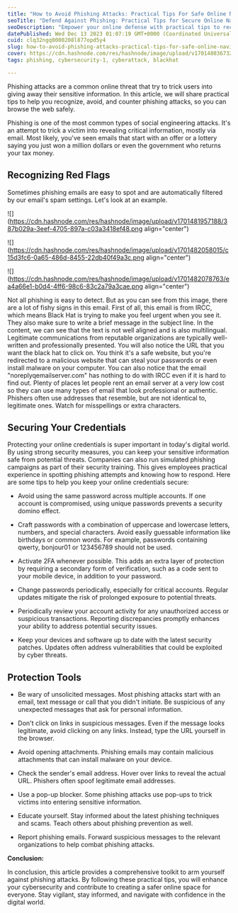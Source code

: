 ```yaml
---
title: "How to Avoid Phishing Attacks: Practical Tips For Safe Online Navigation"
seoTitle: "Defend Against Phishing: Practical Tips for Secure Online Navigation"
seoDescription: "Empower your online defense with practical tips to recognize, avoid, and counter phishing attacks. Enhance cybersecurity and navigate the web securely."
datePublished: Wed Dec 13 2023 01:07:19 GMT+0000 (Coordinated Universal Time)
cuid: clq32ngq0000208l877opd5y4
slug: how-to-avoid-phishing-attacks-practical-tips-for-safe-online-navigation
cover: https://cdn.hashnode.com/res/hashnode/image/upload/v1701480367325/ed59ac96-3a7d-4d98-bdbd-5869214465e0.png
tags: phishing, cybersecurity-1, cyberattack, blackhat

---
```


Phishing attacks are a common online threat that try to trick users into giving away their sensitive information. In this article, we will share practical tips to help you recognize, avoid, and counter phishing attacks, so you can browse the web safely.

Phishing is one of the most common types of social engineering attacks. It's an attempt to trick a victim into revealing critical information, mostly via email. Most likely, you've seen emails that start with an offer or a lottery saying you just won a million dollars or even the government who returns your tax money.

## **Recognizing Red Flags**

Sometimes phishing emails are easy to spot and are automatically filtered by our email's spam settings. Let's look at an example.

![](https://cdn.hashnode.com/res/hashnode/image/upload/v1701481957188/387b029a-3eef-4705-897a-c03a3418ef48.png align="center")

![](https://cdn.hashnode.com/res/hashnode/image/upload/v1701482058015/c15d3fc6-0a65-486d-8455-22db40f49a3c.png align="center")

![](https://cdn.hashnode.com/res/hashnode/image/upload/v1701482078763/ea4a66e1-b0d4-4ff6-98c6-83c2a79a3cae.png align="center")

Not all phishing is easy to detect. But as you can see from this image, there are a lot of fishy signs in this email. First of all, this email is from IRCC, which means Black Hat is trying to make you feel urgent when you see it. They also make sure to write a brief message in the subject line. In the content, we can see that the text is not well aligned and is also multilingual. Legitimate communications from reputable organizations are typically well-written and professionally presented. You will also notice the URL that you want the black hat to click on. You think it's a safe website, but you're redirected to a malicious website that can steal your passwords or even install malware on your computer. You can also notice that the email "noreplyqemailserver.com" has nothing to do with IRCC even if it is hard to find out. Plenty of places let people rent an email server at a very low cost so they can use many types of email that look professional or authentic. Phishers often use addresses that resemble, but are not identical to, legitimate ones. Watch for misspellings or extra characters.

## **Securing Your Credentials**

Protecting your online credentials is super important in today's digital world. By using strong security measures, you can keep your sensitive information safe from potential threats. Companies can also run simulated phishing campaigns as part of their security training. This gives employees practical experience in spotting phishing attempts and knowing how to respond. Here are some tips to help you keep your online credentials secure:

* Avoid using the same password across multiple accounts. If one account is compromised, using unique passwords prevents a security domino effect.
    
* Craft passwords with a combination of uppercase and lowercase letters, numbers, and special characters. Avoid easily guessable information like birthdays or common words. For example, passwords containing qwerty, bonjour01 or 123456789 should not be used.
    
* Activate 2FA whenever possible. This adds an extra layer of protection by requiring a secondary form of verification, such as a code sent to your mobile device, in addition to your password.
    
* Change passwords periodically, especially for critical accounts. Regular updates mitigate the risk of prolonged exposure to potential threats.
    
* Periodically review your account activity for any unauthorized access or suspicious transactions. Reporting discrepancies promptly enhances your ability to address potential security issues.
    
* Keep your devices and software up to date with the latest security patches. Updates often address vulnerabilities that could be exploited by cyber threats.
    

## **Protection Tools**

* Be wary of unsolicited messages. Most phishing attacks start with an email, text message or call that you didn't initiate. Be suspicious of any unexpected messages that ask for personal information.
    
* Don't click on links in suspicious messages. Even if the message looks legitimate, avoid clicking on any links. Instead, type the URL yourself in the browser.
    
* Avoid opening attachments. Phishing emails may contain malicious attachments that can install malware on your device.
    
* Check the sender's email address. Hover over links to reveal the actual URL. Phishers often spoof legitimate email addresses.
    
* Use a pop-up blocker. Some phishing attacks use pop-ups to trick victims into entering sensitive information.
    
* Educate yourself. Stay informed about the latest phishing techniques and scams. Teach others about phishing prevention as well.
    
* Report phishing emails. Forward suspicious messages to the relevant organizations to help combat phishing attacks.
    

**Conclusion:**

In conclusion, this article provides a comprehensive toolkit to arm yourself against phishing attacks. By following these practical tips, you will enhance your cybersecurity and contribute to creating a safer online space for everyone. Stay vigilant, stay informed, and navigate with confidence in the digital world.